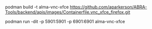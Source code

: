 podman build -t alma-vnc-xfce https://github.com/aparkerson/ABRA-Tools/backend/apis/images/Containerfile.vnc_xfce_firefox.git

podman run -dit -p 5901:5901 -p 6901:6901 alma-vnc-xfce
